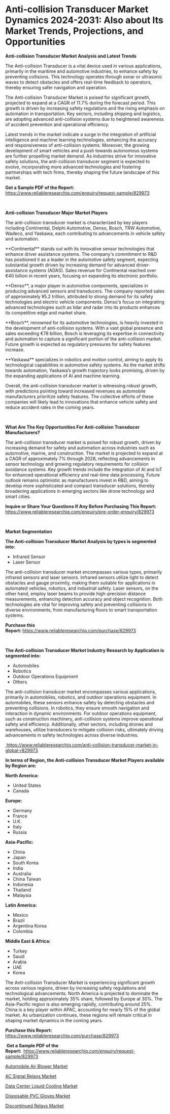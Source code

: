 <p><h1>Anti-collision Transducer Market Dynamics 2024-2031: Also about Its Market Trends, Projections, and Opportunities</h1></p><p><strong>Anti-collision Transducer Market Analysis and Latest Trends</strong></p>
<p><p>The Anti-collision Transducer is a vital device used in various applications, primarily in the maritime and automotive industries, to enhance safety by preventing collisions. This technology operates through sonar or ultrasonic waves to detect obstacles and offers real-time feedback to operators, thereby ensuring safer navigation and operation.</p><p>The Anti-collision Transducer Market is poised for significant growth, projected to expand at a CAGR of 11.7% during the forecast period. This growth is driven by increasing safety regulations and the rising emphasis on automation in transportation. Key sectors, including shipping and logistics, are adopting advanced anti-collision systems due to heightened awareness of accident prevention and operational efficiency.</p><p>Latest trends in the market indicate a surge in the integration of artificial intelligence and machine learning technologies, enhancing the accuracy and responsiveness of anti-collision systems. Moreover, the growing development of smart vehicles and a push towards autonomous systems are further propelling market demand. As industries strive for innovative safety solutions, the anti-collision transducer segment is expected to evolve, incorporating more advanced technologies and fostering partnerships with tech firms, thereby shaping the future landscape of this market.</p></p>
<p><strong>Get a Sample PDF of the Report:&nbsp;</strong> <a href="https://www.reliableresearchiq.com/enquiry/request-sample/829973?utm_campaign=1132&utm_medium=2&utm_source=Github&utm_content=ia&utm_term=08102024&utm_id=anti-collision-transducer">https://www.reliableresearchiq.com/enquiry/request-sample/829973</a></p>
<p>&nbsp;</p>
<p><strong>Anti-collision Transducer Major Market Players</strong></p>
<p><p>The anti-collision transducer market is characterized by key players including Continental, Delphi Automotive, Denso, Bosch, TRW Automotive, Wadeco, and Yaskawa, each contributing to advancements in vehicle safety and automation. </p><p>**Continental** stands out with its innovative sensor technologies that enhance driver assistance systems. The company's commitment to R&D has positioned it as a leader in the automotive safety segment, expecting substantial growth driven by increasing demand for advanced driver-assistance systems (ADAS). Sales revenue for Continental reached over €40 billion in recent years, focusing on expanding its electronic portfolio.</p><p>**Denso**, a major player in automotive components, specializes in producing advanced sensors and transducers. The company reported sales of approximately ¥5.2 trillion, attributed to strong demand for its safety technologies and electric vehicle components. Denso's focus on integrating advanced technologies such as lidar and radar into its products enhances its competitive edge and market share.</p><p>**Bosch**, renowned for its automotive technologies, is heavily invested in the development of anti-collision systems. With a vast global presence and sales exceeding €78 billion, Bosch is leveraging its expertise in connectivity and automation to capture a significant portion of the anti-collision market. Future growth is expected as regulatory pressures for safety features increase.</p><p>**Yaskawa** specializes in robotics and motion control, aiming to apply its technological capabilities in automotive safety systems. As the market shifts towards automation, Yaskawa’s growth trajectory looks promising, driven by the expanding applications of AI and machine learning.</p><p>Overall, the anti-collision transducer market is witnessing robust growth, with predictions pointing toward increased revenues as automobile manufacturers prioritize safety features. The collective efforts of these companies will likely lead to innovations that enhance vehicle safety and reduce accident rates in the coming years.</p></p>
<p>&nbsp;</p>
<p><strong>What Are The Key Opportunities For Anti-collision Transducer Manufacturers?</strong></p>
<p><p>The anti-collision transducer market is poised for robust growth, driven by increasing demand for safety and automation across industries such as automotive, marine, and construction. The market is projected to expand at a CAGR of approximately 7% through 2028, reflecting advancements in sensor technology and growing regulatory requirements for collision avoidance systems. Key growth trends include the integration of AI and IoT for enhanced operational efficiency and real-time data processing. Future outlook remains optimistic as manufacturers invest in R&D, aiming to develop more sophisticated and compact transducer solutions, thereby broadening applications in emerging sectors like drone technology and smart cities.</p></p>
<p><strong>Inquire or Share Your Questions If Any Before Purchasing This Report:</strong> <a href="https://www.reliableresearchiq.com/enquiry/pre-order-enquiry/829973?utm_campaign=1132&utm_medium=2&utm_source=Github&utm_content=ia&utm_term=08102024&utm_id=anti-collision-transducer">https://www.reliableresearchiq.com/enquiry/pre-order-enquiry/829973</a></p>
<p>&nbsp;</p>
<p><strong>Market Segmentation</strong></p>
<p><strong>The Anti-collision Transducer Market Analysis by types is segmented into:</strong></p>
<p><ul><li>Infrared Sensor</li><li>Laser Sensor</li></ul></p>
<p><p>The anti-collision transducer market encompasses various types, primarily infrared sensors and laser sensors. Infrared sensors utilize light to detect obstacles and gauge proximity, making them suitable for applications in automated vehicles, robotics, and industrial safety. Laser sensors, on the other hand, employ laser beams to provide high-precision distance measurements, enhancing detection accuracy and object recognition. Both technologies are vital for improving safety and preventing collisions in diverse environments, from manufacturing floors to smart transportation systems.</p></p>
<p><strong>Purchase this Report:&nbsp;</strong><a href="https://www.reliableresearchiq.com/purchase/829973?utm_campaign=1132&utm_medium=2&utm_source=Github&utm_content=ia&utm_term=08102024&utm_id=anti-collision-transducer">https://www.reliableresearchiq.com/purchase/829973</a></p>
<p>&nbsp;</p>
<p><strong>The Anti-collision Transducer Market Industry Research by Application is segmented into:</strong></p>
<p><ul><li>Automobiles</li><li>Robotics</li><li>Outdoor Operations Equipment</li><li>Others</li></ul></p>
<p><p>The anti-collision transducer market encompasses various applications, primarily in automobiles, robotics, and outdoor operations equipment. In automobiles, these sensors enhance safety by detecting obstacles and preventing collisions. In robotics, they ensure smooth navigation and interaction in dynamic environments. For outdoor operations equipment, such as construction machinery, anti-collision systems improve operational safety and efficiency. Additionally, other sectors, including drones and warehouses, utilize transducers to mitigate collision risks, ultimately driving advancements in safety technologies across diverse industries.</p></p>
<p><a href="https://www.reliableresearchiq.com/anti-collision-transducer-market-in-global-r829973?utm_campaign=1132&utm_medium=2&utm_source=Github&utm_content=ia&utm_term=08102024&utm_id=anti-collision-transducer">&nbsp;https://www.reliableresearchiq.com/anti-collision-transducer-market-in-global-r829973</a></p>
<p><strong>In terms of Region, the Anti-collision Transducer Market Players available by Region are:</strong></p>
<p>
    <p> <strong> North America: </strong>
        <ul>
            <li>United States</li>
            <li>Canada</li>
        </ul>
        </p> 
    <p> <strong> Europe: </strong>
        <ul>
            <li>Germany</li>
            <li>France</li>
            <li>U.K.</li>
            <li>Italy</li>
            <li>Russia</li>
        </ul>
        </p> 
    <p> <strong> Asia-Pacific: </strong>
        <ul>
            <li>China</li>
            <li>Japan</li>
            <li>South Korea</li>
            <li>India</li>
            <li>Australia</li>
            <li>China Taiwan</li>
            <li>Indonesia</li>
            <li>Thailand</li>
            <li>Malaysia</li>
        </ul>
        </p> 
    <p> <strong> Latin America: </strong>
        <ul>
            <li>Mexico</li>
            <li>Brazil</li>
            <li>Argentina Korea</li>
            <li>Colombia</li>
        </ul>
        </p> 
    <p> <strong> Middle East & Africa: </strong>
        <ul>
            <li>Turkey</li>
            <li>Saudi</li>
            <li>Arabia</li>
            <li>UAE</li>
            <li>Korea</li>
        </ul>
    </p>
    </p>
<p><p>The Anti-collision Transducer Market is experiencing significant growth across various regions, driven by increasing safety regulations and technological advancements. North America is projected to dominate the market, holding approximately 35% share, followed by Europe at 30%. The Asia-Pacific region is also emerging rapidly, contributing around 25%. China is a key player within APAC, accounting for nearly 15% of the global market. As urbanization continues, these regions will remain critical in shaping market dynamics in the coming years.</p></p>
<p><strong>Purchase this Report: </strong><a href="https://www.reliableresearchiq.com/purchase/829973?utm_campaign=1132&utm_medium=2&utm_source=Github&utm_content=ia&utm_term=08102024&utm_id=anti-collision-transducer">https://www.reliableresearchiq.com/purchase/829973</a></p>
<p>&nbsp;<strong>Get a Sample PDF of the Report:&nbsp;&nbsp;</strong><a href="https://www.reliableresearchiq.com/enquiry/request-sample/829973?utm_campaign=1132&utm_medium=2&utm_source=Github&utm_content=ia&utm_term=08102024&utm_id=anti-collision-transducer">https://www.reliableresearchiq.com/enquiry/request-sample/829973</a></p>
<p><strong></strong></p>
<p><p><a href="https://github.com/cliffxbwergin/Market-Research-Report-List-1/blob/main/automobile-air-blower-market.md?utm_campaign=1132&utm_medium=2&utm_source=Github&utm_content=ia&utm_term=08102024&utm_id=anti-collision-transducer">Automobile Air Blower Market</a></p><p><a href="https://issuu.com/reportprime-2/docs/ac-signal-relays-market-size-2030.p_e138ae57ff4805?utm_campaign=1132&utm_medium=2&utm_source=Github&utm_content=ia&utm_term=08102024&utm_id=anti-collision-transducer">AC Signal Relays Market</a></p><p><a href="https://www.linkedin.com/pulse/global-data-center-liquid-cooling-industry-research-report-qv3pf?utm_campaign=1132&utm_medium=2&utm_source=Github&utm_content=ia&utm_term=08102024&utm_id=anti-collision-transducer">Data Center Liquid Cooling Market</a></p><p><a href="https://www.linkedin.com/pulse/emerging-opportunities-challenges-global-disposable-pvc-gloves-04zyf?utm_campaign=1132&utm_medium=2&utm_source=Github&utm_content=ia&utm_term=08102024&utm_id=anti-collision-transducer">Disposable PVC Gloves Market</a></p><p><a href="https://issuu.com/reportprime-2/docs/discontinued-relays-market-size-203_041647fb15661f?utm_campaign=1132&utm_medium=2&utm_source=Github&utm_content=ia&utm_term=08102024&utm_id=anti-collision-transducer">Discontinued Relays Market</a></p></p>